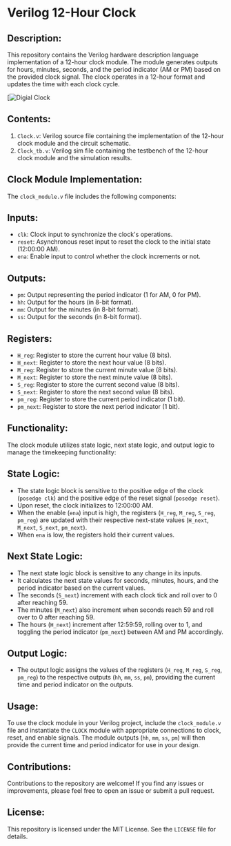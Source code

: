 # Verilog 12-Hour Clock

## Description:

This repository contains the Verilog hardware description language implementation of a 12-hour clock module. The module generates outputs for hours, minutes, seconds, and the period indicator (AM or PM) based on the provided clock signal. The clock operates in a 12-hour format and updates the time with each clock cycle.


[![Digial Clock](https://drive.google.com/file/d/1jGHLPo0P2yIszEWqTOjQi03KD3t7Ebh0/view?usp=sharing)


## Contents:

1. `Clock.v`: Verilog source file containing the implementation of the 12-hour clock module and the circuit schematic.
2. `Clock_tb.v`: Verilog sim file containing the testbench of the 12-hour clock module and the simulation results.
   
## Clock Module Implementation: 

The `clock_module.v` file includes the following components:

## Inputs:
- `clk`: Clock input to synchronize the clock's operations.
- `reset`: Asynchronous reset input to reset the clock to the initial state (12:00:00 AM).
- `ena`: Enable input to control whether the clock increments or not.

## Outputs:
- `pm`: Output representing the period indicator (1 for AM, 0 for PM).
- `hh`: Output for the hours (in 8-bit format).
- `mm`: Output for the minutes (in 8-bit format).
- `ss`: Output for the seconds (in 8-bit format).

## Registers:
- `H_reg`: Register to store the current hour value (8 bits).
- `H_next`: Register to store the next hour value (8 bits).
- `M_reg`: Register to store the current minute value (8 bits).
- `M_next`: Register to store the next minute value (8 bits).
- `S_reg`: Register to store the current second value (8 bits).
- `S_next`: Register to store the next second value (8 bits).
- `pm_reg`: Register to store the current period indicator (1 bit).
- `pm_next`: Register to store the next period indicator (1 bit).

## Functionality:

The clock module utilizes state logic, next state logic, and output logic to manage the timekeeping functionality:

## State Logic:
- The state logic block is sensitive to the positive edge of the clock (`posedge clk`) and the positive edge of the reset signal (`posedge reset`).
- Upon reset, the clock initializes to 12:00:00 AM.
- When the enable (`ena`) input is high, the registers (`H_reg`, `M_reg`, `S_reg`, `pm_reg`) are updated with their respective next-state values (`H_next`, `M_next`, `S_next`, `pm_next`).
- When `ena` is low, the registers hold their current values.

## Next State Logic:
- The next state logic block is sensitive to any change in its inputs.
- It calculates the next state values for seconds, minutes, hours, and the period indicator based on the current values.
- The seconds (`S_next`) increment with each clock tick and roll over to 0 after reaching 59.
- The minutes (`M_next`) also increment when seconds reach 59 and roll over to 0 after reaching 59.
- The hours (`H_next`) increment after 12:59:59, rolling over to 1, and toggling the period indicator (`pm_next`) between AM and PM accordingly.

## Output Logic:
- The output logic assigns the values of the registers (`H_reg`, `M_reg`, `S_reg`, `pm_reg`) to the respective outputs (`hh`, `mm`, `ss`, `pm`), providing the current time and period indicator on the outputs.

## Usage:

To use the clock module in your Verilog project, include the `clock_module.v` file and instantiate the `CLOCK` module with appropriate connections to clock, reset, and enable signals. The module outputs (`hh`, `mm`, `ss`, `pm`) will then provide the current time and period indicator for use in your design.

## Contributions:

Contributions to the repository are welcome! If you find any issues or improvements, please feel free to open an issue or submit a pull request.

## License:

This repository is licensed under the MIT License. See the `LICENSE` file for details.
